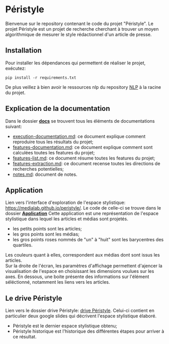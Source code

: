 # Péristyle
Bienvenue sur le repository contenant le code du projet "Péristyle".
Le projet Péristyle est un projet de recherche cherchant à trouver un moyen algorithmique de mesurer le style rédactionnel d'un article de presse. 

## Installation

Pour installer les dépendances qui permettent de réaliser le projet, exécutez:

    pip install -r requirements.txt

De plus veillez à bien avoir le ressources nlp du repository <a href="https://github.com/medialab/nlp">NLP</a> à la racine du projet.


## Explication de la documentation

Dans le dossier [**docs**](../docs) se trouvent tous les éléments de documentations suivant: 

- [execution-documentation.md](../tree/master/docs/execution-documentation.md): ce document explique comment reproduire tous les résultats du projet;  
- [features-documentation.md](..tree/master/docs/features-documentation.md): ce document explique comment sont calculées toutes les features du projet;
- [features-list.md](../tree/master/docs/features-list.md): ce document résume toutes les features du projet;
- [features-extraction.md](../tree/master/docs/features-extraction.md): ce document recense toutes les directions de recherches potentielles;
- [notes.md](../tree/master/docs/notes.md): document de notes.

## Application

Lien vers l'interface d'exploration de l'espace stylistique: <a href="https://medialab.github.io/peristyle/">https://medialab.github.io/peristyle/</a>. Le code de celle-ci se trouve dans le dossier [**Application**](#Application)
Cette application est une représentation de l'espace stylistique dans lequel les articles et médias sont projetés. 
- les petits points sont les articles;
- les gros points sont les médias;
- les gros points roses nommés de "un" à "huit" sont les barycentres des quartiles.


Les couleurs quant à elles, correspondent aux médias dont sont issus les articles.<br>
Sur la droite de l'écran, les paramètres d'affichage permettent d'ajencer la visualisation de l'espace en choisissant les dimensions voulues sur les axes. En dessous, une boite présente des informations sur l'élément séléctionné, notamment les liens vers les articles.

## Le drive Péristyle

Lien vers le dossier drive Péristyle: <a href="https://drive.google.com/drive/u/1/folders/1TY3JOAV3XOnz4k4IV9UV0eNSQXp_bBuL">drive Péristyle</a>.
Celui-ci contient en particulier deux google slides qui décrivent l'espace stylistique élaboré.
  - Péristyle est le dernier espace stylistique obtenu;
  - Péristyle historique est l'historique des différentes étapes pour arriver à ce résultat.
  
